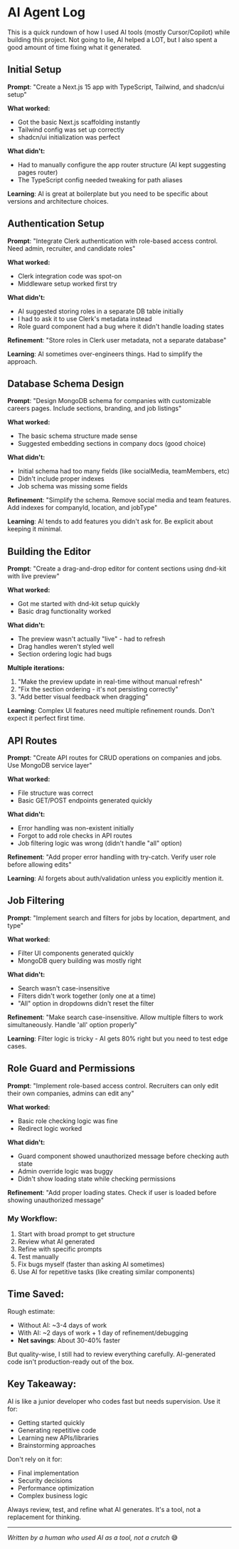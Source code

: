 # AI Agent Log

This is a quick rundown of how I used AI tools (mostly Cursor/Copilot) while building this project. Not going to lie, AI helped a LOT, but I also spent a good amount of time fixing what it generated.

## Initial Setup

**Prompt**: "Create a Next.js 15 app with TypeScript, Tailwind, and shadcn/ui setup"

**What worked:**
- Got the basic Next.js scaffolding instantly
- Tailwind config was set up correctly
- shadcn/ui initialization was perfect

**What didn't:**
- Had to manually configure the app router structure (AI kept suggesting pages router)
- The TypeScript config needed tweaking for path aliases

**Learning**: AI is great at boilerplate but you need to be specific about versions and architecture choices.

## Authentication Setup

**Prompt**: "Integrate Clerk authentication with role-based access control. Need admin, recruiter, and candidate roles"

**What worked:**
- Clerk integration code was spot-on
- Middleware setup worked first try

**What didn't:**
- AI suggested storing roles in a separate DB table initially
- I had to ask it to use Clerk's metadata instead
- Role guard component had a bug where it didn't handle loading states

**Refinement**: "Store roles in Clerk user metadata, not a separate database"

**Learning**: AI sometimes over-engineers things. Had to simplify the approach.

## Database Schema Design 

**Prompt**: "Design MongoDB schema for companies with customizable careers pages. Include sections, branding, and job listings"

**What worked:**
- The basic schema structure made sense
- Suggested embedding sections in company docs (good choice)

**What didn't:**
- Initial schema had too many fields (like socialMedia, teamMembers, etc)
- Didn't include proper indexes
- Job schema was missing some fields

**Refinement**: "Simplify the schema. Remove social media and team features. Add indexes for companyId, location, and jobType"

**Learning**: AI tends to add features you didn't ask for. Be explicit about keeping it minimal.

## Building the Editor

**Prompt**: "Create a drag-and-drop editor for content sections using dnd-kit with live preview"

**What worked:**
- Got me started with dnd-kit setup quickly
- Basic drag functionality worked

**What didn't:**
- The preview wasn't actually "live" - had to refresh
- Drag handles weren't styled well
- Section ordering logic had bugs

**Multiple iterations:**
1. "Make the preview update in real-time without manual refresh"
2. "Fix the section ordering - it's not persisting correctly"
3. "Add better visual feedback when dragging"

**Learning**: Complex UI features need multiple refinement rounds. Don't expect it perfect first time.

## API Routes

**Prompt**: "Create API routes for CRUD operations on companies and jobs. Use MongoDB service layer"

**What worked:**
- File structure was correct
- Basic GET/POST endpoints generated quickly

**What didn't:**
- Error handling was non-existent initially
- Forgot to add role checks in API routes
- Job filtering logic was wrong (didn't handle "all" option)

**Refinement**: "Add proper error handling with try-catch. Verify user role before allowing edits"

**Learning**: AI forgets about auth/validation unless you explicitly mention it.


## Job Filtering

**Prompt**: "Implement search and filters for jobs by location, department, and type"

**What worked:**
- Filter UI components generated quickly
- MongoDB query building was mostly right

**What didn't:**
- Search wasn't case-insensitive
- Filters didn't work together (only one at a time)
- "All" option in dropdowns didn't reset the filter

**Refinement**: "Make search case-insensitive. Allow multiple filters to work simultaneously. Handle 'all' option properly"

**Learning**: Filter logic is tricky - AI gets 80% right but you need to test edge cases.

## Role Guard and Permissions

**Prompt**: "Implement role-based access control. Recruiters can only edit their own companies, admins can edit any"

**What worked:**
- Basic role checking logic was fine
- Redirect logic worked

**What didn't:**
- Guard component showed unauthorized message before checking auth state
- Admin override logic was buggy
- Didn't show loading state while checking permissions

**Refinement**: "Add proper loading states. Check if user is loaded before showing unauthorized message"


### My Workflow:
1. Start with broad prompt to get structure
2. Review what AI generated
3. Refine with specific prompts
4. Test manually
5. Fix bugs myself (faster than asking AI sometimes)
6. Use AI for repetitive tasks (like creating similar components)
 

## Time Saved:

Rough estimate:
- Without AI: ~3-4 days of work
- With AI: ~2 days of work + 1 day of refinement/debugging
- **Net savings**: About 30-40% faster

But quality-wise, I still had to review everything carefully. AI-generated code isn't production-ready out of the box.

## Key Takeaway:

AI is like a junior developer who codes fast but needs supervision. Use it for:
- Getting started quickly
- Generating repetitive code
- Learning new APIs/libraries
- Brainstorming approaches

Don't rely on it for:
- Final implementation
- Security decisions
- Performance optimization
- Complex business logic

Always review, test, and refine what AI generates. It's a tool, not a replacement for thinking.

---

*Written by a human who used AI as a tool, not a crutch* 😅
